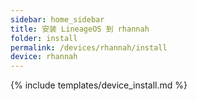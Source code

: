 ```yaml
---
sidebar: home_sidebar
title: 安装 LineageOS 到 rhannah
folder: install
permalink: /devices/rhannah/install
device: rhannah
---
```

{% include templates/device_install.md %}
